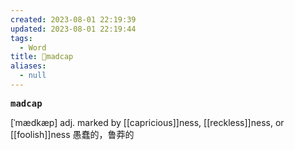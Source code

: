 ```yaml
---
created: 2023-08-01 22:19:39
updated: 2023-08-01 22:19:44
tags:
  - Word
title: 📖madcap
aliases:
  - null
---
```


<pre><strong>madcap</strong></pre>
[ˈmædkæp]
adj. marked by [[capricious]]ness, [[reckless]]ness, or [[foolish]]ness 愚蠢的，鲁莽的
